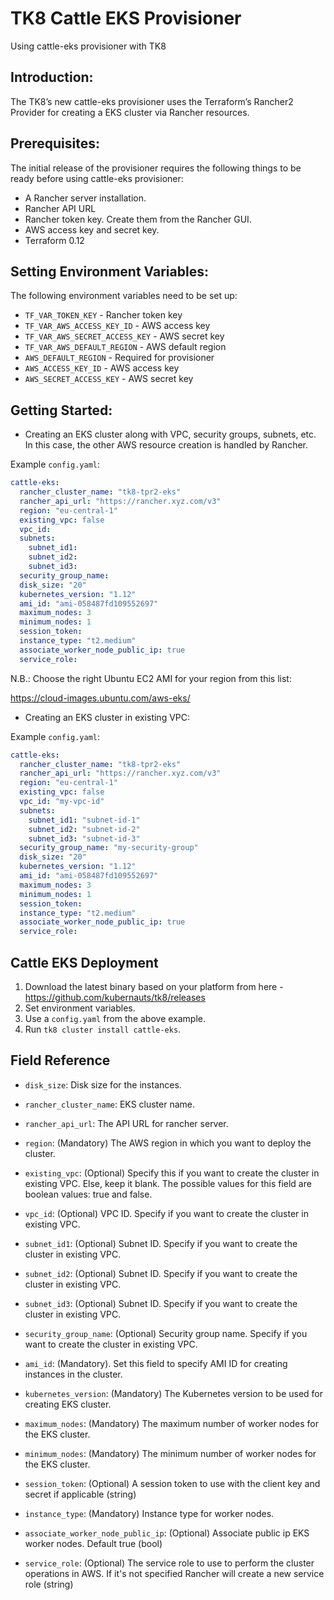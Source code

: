 # TK8 Cattle EKS Provisioner

Using cattle-eks provisioner with TK8

## Introduction:

The TK8’s new cattle-eks provisioner uses the Terraform’s Rancher2 Provider for creating a EKS cluster via Rancher resources.

## Prerequisites:

The initial release of the provisioner requires the following things to be ready before using cattle-eks provisioner:

* A Rancher server installation.
* Rancher API URL
* Rancher token key. Create them from the Rancher GUI.
* AWS access key and secret key.
* Terraform 0.12

## Setting Environment Variables:

The following environment variables need to be set up:

* `TF_VAR_TOKEN_KEY` - Rancher token key
* `TF_VAR_AWS_ACCESS_KEY_ID` - AWS access key
* `TF_VAR_AWS_SECRET_ACCESS_KEY` - AWS secret key
* `TF_VAR_AWS_DEFAULT_REGION` - AWS default region
* `AWS_DEFAULT_REGION` - Required for provisioner
* `AWS_ACCESS_KEY_ID` - AWS access key
* `AWS_SECRET_ACCESS_KEY` - AWS secret key

## Getting Started:

*  Creating an EKS cluster along with VPC, security groups, subnets, etc. In this case, the other AWS resource creation is handled by Rancher.

Example `config.yaml`:

```yaml
cattle-eks:
  rancher_cluster_name: "tk8-tpr2-eks"
  rancher_api_url: "https://rancher.xyz.com/v3"
  region: "eu-central-1"
  existing_vpc: false
  vpc_id:
  subnets:
    subnet_id1:
    subnet_id2:
    subnet_id3:
  security_group_name:
  disk_size: "20"
  kubernetes_version: "1.12"
  ami_id: "ami-058487fd109552697"
  maximum_nodes: 3
  minimum_nodes: 1
  session_token:
  instance_type: "t2.medium"
  associate_worker_node_public_ip: true
  service_role:
```

N.B.: Choose the right Ubuntu EC2 AMI for your region from this list:

https://cloud-images.ubuntu.com/aws-eks/

* Creating an EKS cluster in existing VPC:

Example `config.yaml`:

```yaml
cattle-eks:
  rancher_cluster_name: "tk8-tpr2-eks"
  rancher_api_url: "https://rancher.xyz.com/v3"
  region: "eu-central-1"
  existing_vpc: false
  vpc_id: "my-vpc-id"
  subnets:
    subnet_id1: "subnet-id-1"
    subnet_id2: "subnet-id-2"
    subnet_id3: "subnet-id-3"
  security_group_name: "my-security-group"
  disk_size: "20"
  kubernetes_version: "1.12"
  ami_id: "ami-058487fd109552697"
  maximum_nodes: 3
  minimum_nodes: 1
  session_token:
  instance_type: "t2.medium"
  associate_worker_node_public_ip: true
  service_role:
```

## Cattle EKS Deployment

1. Download the latest binary based on your platform from here - https://github.com/kubernauts/tk8/releases
2. Set environment variables.
3. Use a `config.yaml` from the above example.
4. Run `tk8 cluster install cattle-eks`.

## Field Reference
* `disk_size`: Disk size for the instances.

* `rancher_cluster_name`: EKS cluster name.

* `rancher_api_url`: The API URL for rancher server.

* `region`: (Mandatory) The AWS region in which you want to deploy the cluster.

* `existing_vpc`: (Optional) Specify this if you want to create the cluster in existing VPC. Else, keep it blank. The possible values for this field are boolean values: true and false.

* `vpc_id`: (Optional) VPC ID. Specify if you want to create the cluster in existing VPC.

* `subnet_id1`: (Optional) Subnet ID. Specify if you want to create the cluster in existing VPC.

* `subnet_id2`: (Optional) Subnet ID. Specify if you want to create the cluster in existing VPC.

* `subnet_id3`: (Optional) Subnet ID. Specify if you want to create the cluster in existing VPC.

* `security_group_name`: (Optional) Security group name. Specify if you want to create the cluster in existing VPC.

* `ami_id`: (Mandatory). Set this field to specify AMI ID for creating instances in the cluster.

* `kubernetes_version`: (Mandatory) The Kubernetes version to be used for creating EKS cluster.

* `maximum_nodes`: (Mandatory) The maximum number of worker nodes for the EKS cluster.

* `minimum_nodes`: (Mandatory) The minimum number of worker nodes for the EKS cluster.

* `session_token`: (Optional) A session token to use with the client key and secret if applicable (string)

* `instance_type`: (Mandatory) Instance type for worker nodes.

* `associate_worker_node_public_ip`: (Optional) Associate public ip EKS worker nodes. Default true (bool)

* `service_role`: (Optional) The service role to use to perform the cluster operations in AWS. If it's not specified Rancher will create a new service role (string)
